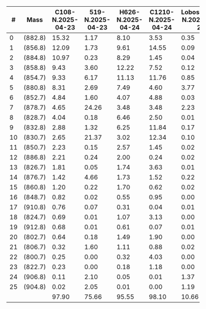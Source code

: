 | #   | Mass    | C108-N.2025-04-23 | 519-N.2025-04-23 | H626-N.2025-04-24 | C1210-N.2025-04-24 | Lobosphera-N.2025-04-24 |
| --- | ------- | ----------------- | ---------------- | ----------------- | ------------------ | ----------------------- |
| 0   | (882.8) | 15.32             | 1.17             | 8.10              | 3.53               | 0.35                    |
| 1   | (856.8) | 12.09             | 1.73             | 9.61              | 14.55              | 0.09                    |
| 2   | (884.8) | 10.97             | 0.23             | 8.29              | 1.45               | 0.04                    |
| 3   | (858.8) | 9.43              | 3.60             | 12.22             | 7.52               | 0.12                    |
| 4   | (854.7) | 9.33              | 6.17             | 11.13             | 11.76              | 0.85                    |
| 5   | (880.8) | 8.31              | 2.69             | 7.49              | 4.60               | 3.77                    |
| 6   | (852.7) | 4.84              | 1.60             | 4.07              | 4.88               | 0.03                    |
| 7   | (878.7) | 4.65              | 24.26            | 3.48              | 3.48               | 2.23                    |
| 8   | (828.7) | 4.04              | 0.18             | 6.46              | 2.50               | 0.01                    |
| 9   | (832.8) | 2.88              | 1.32             | 6.25              | 11.84              | 0.17                    |
| 10  | (830.7) | 2.65              | 21.37            | 3.02              | 12.34              | 0.10                    |
| 11  | (850.7) | 2.23              | 0.15             | 2.57              | 1.45               | 0.02                    |
| 12  | (886.8) | 2.21              | 0.24             | 2.00              | 0.24               | 0.02                    |
| 13  | (826.7) | 1.81              | 0.05             | 1.74              | 3.63               | 0.01                    |
| 14  | (876.7) | 1.42              | 4.66             | 1.73              | 1.52               | 0.22                    |
| 15  | (860.8) | 1.20              | 0.22             | 1.70              | 0.62               | 0.02                    |
| 16  | (848.7) | 0.82              | 0.02             | 0.55              | 0.95               | 0.00                    |
| 17  | (910.8) | 0.76              | 0.07             | 0.31              | 0.04               | 0.01                    |
| 18  | (824.7) | 0.69              | 0.01             | 1.07              | 3.13               | 0.00                    |
| 19  | (912.8) | 0.68              | 0.01             | 0.61              | 0.07               | 0.01                    |
| 20  | (802.7) | 0.64              | 0.18             | 1.49              | 1.90               | 0.00                    |
| 21  | (806.7) | 0.32              | 1.60             | 1.11              | 0.88               | 0.02                    |
| 22  | (800.7) | 0.25              | 0.00             | 0.32              | 4.03               | 0.00                    |
| 23  | (822.7) | 0.23              | 0.00             | 0.18              | 1.18               | 0.00                    |
| 24  | (906.8) | 0.11              | 2.10             | 0.05              | 0.01               | 1.37                    |
| 25  | (904.8) | 0.02              | 2.05             | 0.01              | 0.00               | 1.19                    |
|     |         | 97.90             | 75.66            | 95.55             | 98.10              | 10.66                   |